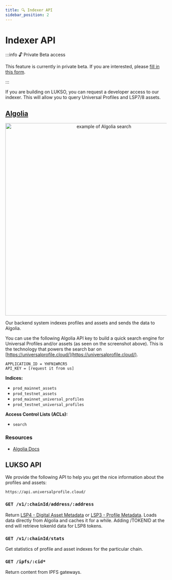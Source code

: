```yaml
---
title: 🔍 Indexer API
sidebar_position: 2
---
```


# Indexer API

:::info 🔓 Private Beta access

This feature is currently in private beta. If you are interested, please [fill in this form](https://forms.gle/rhWA25m3jjuPNPva9).

:::

If you are building on LUKSO, you can request a developer access to our indexer. This will allow you to query Universal Profiles and LSP7/8 assets.

## [Algolia](https://www.algolia.com/)

<p align="center">
<img src="/img/tools/algolia_example.png" height="600px" alt="example of Algolia search"/>
</p>

Our backend system indexes profiles and assets and sends the data to Algolia.

You can use the following Algolia API key to build a quick search engine for Universal Profiles and/or assets (as seen on the screenshot above). This is the technology that powers the search bar on [https://universalprofile.cloud/](https://universalprofile.cloud/).

```
APPLICATION_ID = YHFN1WRCR5
API_KEY = [request it from us]
```

**Indices:**

- `prod_mainnet_assets`
- `prod_testnet_assets`
- `prod_mainnet_universal_profiles`
- `prod_testnet_universal_profiles`

**Access Control Lists (ACLs):**

- `search`

### Resources

- [Algolia Docs](https://www.algolia.com/doc/)

## LUKSO API

We provide the following API to help you get the nice information about the profiles and assets:

```
https://api.universalprofile.cloud/
```

### `GET /v1/:chainId/address/:address`

Return [LSP4 - Digital Asset Metadata](/standards/tokens/LSP4-Digital-Asset-Metadata/) or [LSP3 - Profile Metadata](/standards/metadata/lsp3-profile-metadata). Loads data directly from Algolia and caches it for a while. Adding /TOKENID at the end will retrieve tokenId data for LSP8 tokens.

### `GET /v1/:chainId/stats`

Get statistics of profile and asset indexes for the particular chain.

### `GET /ipfs/:cid*`

Return content from IPFS gateways.
